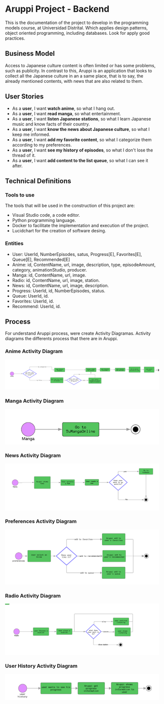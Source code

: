﻿# Aruppi Project - Backend
This is the documentation of the project to develop in the programming models course, at Universidad Distrital. Which applies design patterns, object oriented programming, including databases. Look for apply good practices.

## Business Model
Access to Japanese culture content is often limited or has some problems, such as publicity. In contrast to this, Aruppi is an application that looks to collect all the Japanese culture in an a same place, that is to say, the already mentioned contents, with news that are also related to them.

## User Stories
- As a __user__, I want __watch anime__, so what I hang out.
- As a __user__, I want __read manga__, so what entertainment.
- As a  __user__, I want __listen Japanese stations__, so what I learn Japanese music and know facts of their country.
- As a  __user__, I want __know the news about Japanese culture__, so what I keep me informed.
- As a  __user__, I want __add my favorite content__, so what I categorize them according to my preferences.
- As a  __user__, I want __see my history of episodes__, so what I don't lose the thread of it.
- As a  __user__, I want __add content to the list queue__, so what I can see it after.

## Technical Definitions
### Tools to use
The tools that will be used in the construction of this project are: 
- Visual Studio code, a code editor.
-  Python programming language.
-  Docker to facilitate the implementation and execution of the project.
-  Lucidchart for the creation of software desing.

### Entities
- User: UserId, NumberEpisodes, satus, Progress[E], Favorites[E], Queue[E], Recommended[E]
- Anime: id, ContentName, url, image, description, type, episodeAmount, category, animationStudio, producer.
- Manga:  id, ContentName, url, image.
- Radio:  id, ContentName, url, image, station.
- News:  id, ContentName, url, image, description.
- Progress: UserId, id, NumberEpisodes, status.
- Queue: UserId, id.
- Favorites: UserId, id.
- Recommend: UserId, id.

## Process
For understand Aruppi process, were create Activity Diagramas.
Activity diagrams the differents process that there are in Aruppi.

### Anime Activity Diagram
![diagrama](Images/AnimeActivityDiagram.png)
### Manga Activity Diagram
![diagrama](Images/MangaActivityDiagram.png)
### News Activity Diagram
![diagrama](Images/NewaActivityDiagram.png)
### Preferences Activity Diagram
![diagrama](Images/PreferencesDiagramActivity.png)
### Radio Activity Diagram

![diagrama](Images/RadioActivityDiagram.png)
### User History Activity Diagram
![diagrama](Images/UserHistoryActivity.png)





